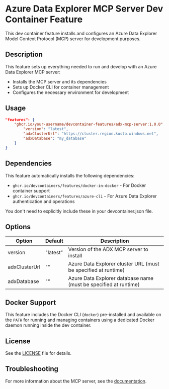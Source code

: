 # Azure Data Explorer MCP Server Dev Container Feature

This dev container feature installs and configures an Azure Data Explorer Model Context Protocol (MCP) server for development purposes.

## Description

This feature sets up everything needed to run and develop with an Azure Data Explorer MCP server:

- Installs the MCP server and its dependencies
- Sets up Docker CLI for container management
- Configures the necessary environment for development

## Usage

```json
"features": {
    "ghcr.io/your-username/devcontainer-features/adx-mcp-server:1.0.0": {
        "version": "latest",
        "adxClusterUrl": "https://cluster.region.kusto.windows.net",
        "adxDatabase": "my_database"
    }
}
```

## Dependencies

This feature automatically installs the following dependencies:
- `ghcr.io/devcontainers/features/docker-in-docker` - For Docker container support
- `ghcr.io/devcontainers/features/azure-cli` - For Azure Data Explorer authentication and operations

You don't need to explicitly include these in your devcontainer.json file.

## Options

| Option       | Default                                      | Description                                                    |
|--------------|----------------------------------------------|----------------------------------------------------------------|
| version      | "latest"                                     | Version of the ADX MCP server to install                       |
| adxClusterUrl| ""                                           | Azure Data Explorer cluster URL (must be specified at runtime) |
| adxDatabase  | ""                                           | Azure Data Explorer database name (must be specified at runtime)|

## Docker Support

This feature includes the Docker CLI (`docker`) pre-installed and available on the `PATH` for running and managing containers using a dedicated Docker daemon running inside the dev container.

## License

See the [LICENSE](LICENSE) file for details.

## Troubleshooting

For more information about the MCP server, see the [documentation](docs/testing.md).
